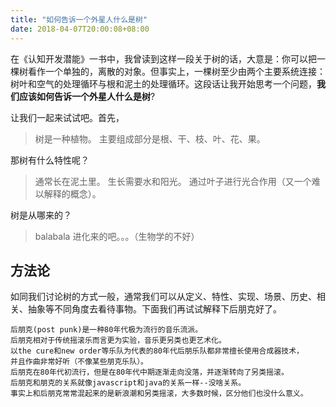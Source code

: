 ```yaml
---
title: "如何告诉一个外星人什么是树"
date: 2018-04-07T20:00:08+08:00
---
```


在《认知开发潜能》一书中，我曾读到这样一段关于树的话，大意是：你可以把一棵树看作一个单独的，离散的对象。但事实上，一棵树至少由两个主要系统连接：树叶和空气的处理循环与根和泥土的处理循环。这段话让我开始思考一个问题，**我们应该如何告诉一个外星人什么是树**?

让我们一起来试试吧。首先，

> 树是一种植物。
> 主要组成部分是根、干、枝、叶、花、果。

那树有什么特性呢？

> 通常长在泥土里。
> 生长需要水和阳光。
> 通过叶子进行光合作用（又一个难以解释的概念）。

树是从哪来的？

> balabala 进化来的吧。。。（生物学的不好）

## 方法论

如同我们讨论树的方式一般，通常我们可以从定义、特性、实现、场景、历史、相关、抽象等不同角度去看待事物。下面我们再试试解释下后朋克好了。

```
后朋克(post punk)是一种80年代极为流行的音乐流派。
后朋克相对于传统摇滚乐而言更为实验，音乐更另类也更艺术化。
以the cure和new order等乐队为代表的80年代后朋乐队都非常擅长使用合成器技术，
并且作曲非常好听（不像某些朋克乐队）。
后朋克在80年代初流行，但是在80年代中期逐渐走向没落，并逐渐转向了另类摇滚。
后朋克和朋克的关系就像javascript和java的关系一样--没啥关系。
事实上和后朋克常常混起来的是新浪潮和另类摇滚，大多数时候，区分他们也没什么意义。
```
